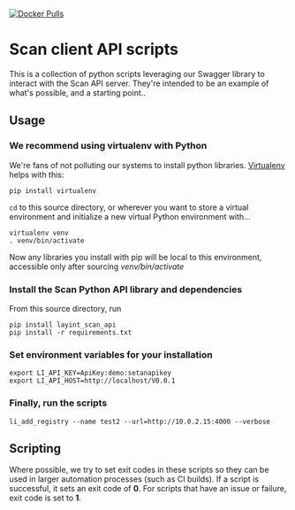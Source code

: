 [![Docker Pulls](https://img.shields.io/docker/pulls/layeredinsight/scan-python-client.svg?style=plastic)](https://hub.docker.com/r/layeredinsight/scan-python-client/)

# Scan client API scripts

This is a collection of python scripts leveraging our Swagger library
to interact with the Scan API server. They're intended to be an
example of what's possible, and a starting point..

## Usage
### We recommend using virtualenv with Python
We're fans of not polluting our systems to install python libraries. [Virtualenv](https://virtualenv.pypa.io/en/stable/) helps with this:
```
pip install virtualenv
```
`cd` to this source directory, or wherever you want to store a virtual environment and initialize a new virtual Python environment with...

```
virtualenv venv
. venv/bin/activate
```
Now any libraries you install with pip will be local to this environment, accessible only after sourcing *venv/bin/activate*

### Install the Scan Python API library and dependencies
From this source directory, run

```
pip install layint_scan_api
pip install -r requirements.txt
```

### Set environment variables for your installation
```
export LI_API_KEY=ApiKey:demo:setanapikey
export LI_API_HOST=http://localhost/V0.0.1
```

### Finally, run the scripts
```
li_add_registry --name test2 --url=http://10.0.2.15:4000 --verbose
```

## Scripting
Where possible, we try to set exit codes in these scripts so they can be used in larger automation processes (such as CI builds). If a script is successful, it sets an exit code of **0**. For scripts that have an issue or failure, exit code is set to **1**.
